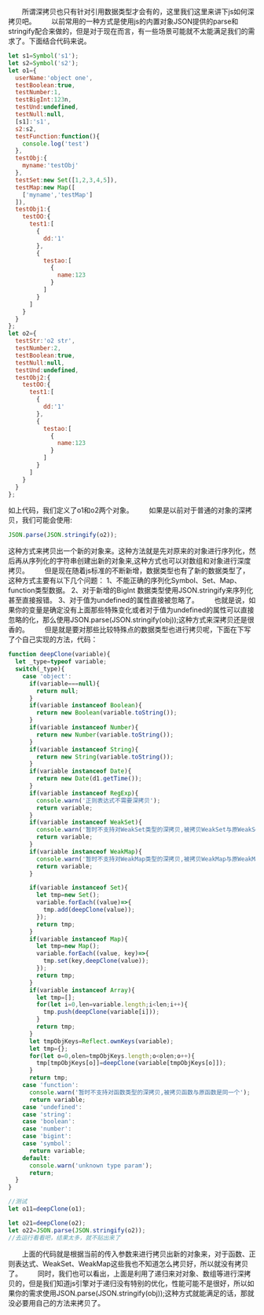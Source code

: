 &emsp;&emsp;所谓深拷贝也只有针对引用数据类型才会有的，这里我们这里来讲下js如何深拷贝吧。
&emsp;&emsp;以前常用的一种方式是使用js的内置对象JSON提供的parse和stringify配合来做的，但是对于现在而言，有一些场景可能就不太能满足我们的需求了。下面结合代码来说。
```JavaScript
let s1=Symbol('s1');
let s2=Symbol('s2');
let o1={
  userName:'object one',
  testBoolean:true,
  testNumber:1,
  testBigInt:123n,
  testUnd:undefined,
  testNull:null,
  [s1]:'s1',
  s2:s2,
  testFunction:function(){
    console.log('test')
  },
  testObj:{
    myname:'testObj'
  },
  testSet:new Set([1,2,3,4,5]),
  testMap:new Map([
    ['myname','testMap']
  ]),
  testObj1:{
    testOO:{
      test1:[
        {
          dd:'1'
        },
        {
          testao:[
            {
              name:123
            }
          ]
        }
      ]
    }
  }
};
let o2={
  testStr:'o2 str',
  testNumber:2,
  testBoolean:true,
  testNull:null,
  testUnd:undefined,
  testObj2:{
    testOO:{
      test1:[
        {
          dd:'1'
        },
        {
          testao:[
            {
              name:123
            }
          ]
        }
      ]
    }
  }
};
```
如上代码，我们定义了o1和o2两个对象。
&emsp;&emsp;如果是以前对于普通的对象的深拷贝，我们可能会使用:
```JavaScript
JSON.parse(JSON.stringify(o2));
```
这种方式来拷贝出一个新的对象来。这种方法就是先对原来的对象进行序列化，然后再从序列化的字符串创建出新的对象来,这种方式也可以对数组和对象进行深度拷贝。
&emsp;&emsp;但是现在随着js标准的不断新增，数据类型也有了新的数据类型了，这种方式主要有以下几个问题：
1、不能正确的序列化Symbol、Set、Map、function类型数据。
2、对于新增的BigInt 数据类型使用JSON.stringify来序列化甚至直接报错。
3、对于值为undefined的属性直接被忽略了。
&emsp;&emsp;也就是说，如果你的变量是确定没有上面那些特殊变化或者对于值为undefined的属性可以直接忽略的化，那么使用JSON.parse(JSON.stringify(obj));这种方式来深拷贝还是很香的。
&emsp;&emsp;但是就是要对那些比较特殊点的数据类型也进行拷贝呢，下面在下写了个自己实现的方法，代码：
```JavaScript
function deepClone(variable){
  let _type=typeof variable;
  switch(_type){
    case 'object':
      if(variable===null){
        return null;
      }
      if(variable instanceof Boolean){
        return new Boolean(variable.toString());
      }
      if(variable instanceof Number){
        return new Number(variable.toString());
      }
      if(variable instanceof String){
        return new String(variable.toString());
      }
      if(variable instanceof Date){
        return new Date(d1.getTime());
      }
      if(variable instanceof RegExp){
        console.warn('正则表达式不需要深拷贝');
        return variable;
      }
      if(variable instanceof WeakSet){
        console.warn('暂时不支持对WeakSet类型的深拷贝,被拷贝WeakSet与原WeakSet是同一个');
        return variable;
      }
      if(variable instanceof WeakMap){
        console.warn('暂时不支持对WeakMap类型的深拷贝,被拷贝WeakMap与原WeakMap是同一个');
        return variable;
      }

      if(variable instanceof Set){
        let tmp=new Set();
        variable.forEach((value)=>{
          tmp.add(deepClone(value));
        });
        return tmp;
      }
      if(variable instanceof Map){
        let tmp=new Map();
        variable.forEach((value, key)=>{
          tmp.set(key,deepClone(value));
        });
        return tmp;
      }
      if(variable instanceof Array){
        let tmp=[];
        for(let i=0,len=variable.length;i<len;i++){
          tmp.push(deepClone(variable[i]));
        }
        return tmp;
      }
      let tmpObjKeys=Reflect.ownKeys(variable);
      let tmp={};
      for(let o=0,olen=tmpObjKeys.length;o<olen;o++){
        tmp[tmpObjKeys[o]]=deepClone(variable[tmpObjKeys[o]]);
      }
      return tmp;
    case 'function':
      console.warn('暂时不支持对函数类型的深拷贝,被拷贝函数与原函数是同一个');
      return variable;
    case 'undefined':
    case 'string':
    case 'boolean':
    case 'number':
    case 'bigint':
    case 'symbol':
      return variable;
    default:
      console.warn('unknown type param');
      return;
  }
}

//测试
let o11=deepClone(o1);

let o21=deepClone(o2);
let o22=JSON.parse(JSON.stringify(o2));
//去运行看看吧，结果太多，就不贴出来了
```
&emsp;&emsp;上面的代码就是根据当前的传入参数来进行拷贝出新的对象来，对于函数、正则表达式、WeakSet、WeakMap这些我也不知道怎么拷贝好，所以就没有拷贝了。
&emsp;&emsp;同时，我们也可以看出，上面是利用了递归来对对象、数组等进行深拷贝的，但是我们知道js引擎对于递归没有特别的优化，性能可能不是很好，所以如果你的需求使用JSON.parse(JSON.stringify(obj));这种方式就能满足的话，那就没必要用自己的方法来拷贝了。